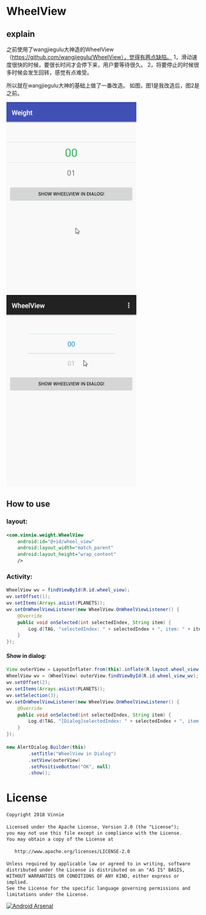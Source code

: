WheelView
=========

## explain
之前使用了wangjiegulu大神造的WheelView（https://github.com/wangjiegulu/WheelView），觉得有两点缺陷。
1，滑动速度很快的时候，要很长时间才会停下来，用户要等待很久。
2，将要停止的时候很多时候会发生回转，感觉有点难受。

所以就在wangjiegulu大神的基础上做了一番改造。
如图，图1是我改造后，图2是之前。

<img src='image/1.gif' height='500px'/>
<img src='image/2.gif' height='500px'/>

## How to use

### layout:
```xml
<com.vinnie.weight.WheelView
    android:id="@+id/wheel_view"
    android:layout_width="match_parent"
    android:layout_height="wrap_content"
    />
```

### Activity:
```java
WheelView wv = findViewById(R.id.wheel_view);
wv.setOffset(1);
wv.setItems(Arrays.asList(PLANETS));
wv.setOnWheelViewListener(new WheelView.OnWheelViewListener() {
    @Override
    public void onSelected(int selectedIndex, String item) {
        Log.d(TAG, "selectedIndex: " + selectedIndex + ", item: " + item);
    }
});
```

#### Show in dialog:
```java
View outerView = LayoutInflater.from(this).inflate(R.layout.wheel_view, null);
WheelView wv = (WheelView) outerView.findViewById(R.id.wheel_view_wv);
wv.setOffset(2);
wv.setItems(Arrays.asList(PLANETS));
wv.setSelection(3);
wv.setOnWheelViewListener(new WheelView.OnWheelViewListener() {
    @Override
    public void onSelected(int selectedIndex, String item) {
        Log.d(TAG, "[Dialog]selectedIndex: " + selectedIndex + ", item: " + item);
    }
});

new AlertDialog.Builder(this)
        .setTitle("WheelView in Dialog")
        .setView(outerView)
        .setPositiveButton("OK", null)
        .show();
```
    
License
=======

    Copyright 2018 Vinnie

    Licensed under the Apache License, Version 2.0 (the "License");
    you may not use this file except in compliance with the License.
    You may obtain a copy of the License at

       http://www.apache.org/licenses/LICENSE-2.0

    Unless required by applicable law or agreed to in writing, software
    distributed under the License is distributed on an "AS IS" BASIS,
    WITHOUT WARRANTIES OR CONDITIONS OF ANY KIND, either express or implied.
    See the License for the specific language governing permissions and
    limitations under the License.


[![Android Arsenal](https://img.shields.io/badge/Android%20Arsenal-WheelView-brightgreen.svg?style=flat)](https://android-arsenal.com/details/1/1433)
